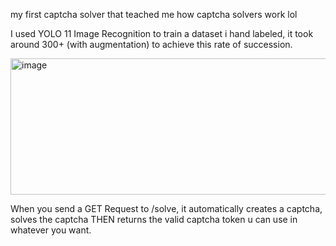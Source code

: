 my first captcha solver that teached me how captcha solvers work lol


I used YOLO 11 Image Recognition to train a dataset i hand labeled, it took around 300+ (with augmentation) to achieve this rate of succession.


<img width="1443" height="218" alt="image" src="https://github.com/user-attachments/assets/b8942a04-bfad-4afe-910a-a31c03235e36" />

When you send a GET Request to /solve, it automatically creates a captcha, solves the captcha THEN returns the valid captcha token u can use in whatever you want.
